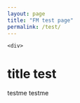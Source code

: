 ```yaml
---
layout: page
title: "FM test page"
permalink: /test/
---
```

<html>
  <body>

    <div>
  <h1> title test </h1>
  
  <p>
    testme
    testme
  </p>
  
  </div>
  </body>
</html>
